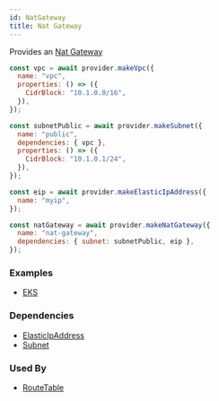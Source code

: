 ```yaml
---
id: NatGateway
title: Nat Gateway
---
```


Provides an [Nat Gateway](https://docs.aws.amazon.com/vpc/latest/userguide/vpc-nat-gateway.html)

```js
const vpc = await provider.makeVpc({
  name: "vpc",
  properties: () => ({
    CidrBlock: "10.1.0.0/16",
  }),
});

const subnetPublic = await provider.makeSubnet({
  name: "public",
  dependencies: { vpc },
  properties: () => ({
    CidrBlock: "10.1.0.1/24",
  }),
});

const eip = await provider.makeElasticIpAddress({
  name: "myip",
});

const natGateway = await provider.makeNatGateway({
  name: "nat-gateway",
  dependencies: { subnet: subnetPublic, eip },
});
```

### Examples

- [EKS](https://github.com/grucloud/grucloud/blob/main/examples/aws/eks/iac.js)

### Dependencies

- [ElasticIpAddress](./ElasticIpAddress)
- [Subnet](./Subnet)

### Used By

- [RouteTable](./RouteTable)
